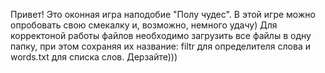 Привет! Это оконная игра наподобие "Полу чудес". В этой игре можно опробовать свою смекалку и, возможно, немного удачу)
Для корректоной работы файлов необходимо загрузить все файлы в одну папку, при этом сохраняя их название: filtr для определителя слова и words.txt для списка слов.
Дерзайте)))
